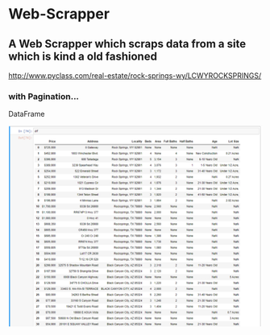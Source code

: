 # Web-Scrapper

## A Web Scrapper which scraps data from a site which is kind a old fashioned
http://www.pyclass.com/real-estate/rock-springs-wy/LCWYROCKSPRINGS/

### with Pagination...

DataFrame

![](ss/Capture.PNG)
